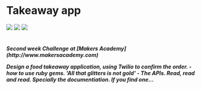 Takeaway app
=====
<div>
<img src = https://img.shields.io/badge/%20-GitHub-orange.svg>
<img src = https://img.shields.io/badge/%20-Ruby-blue.svg>
<img src = https://img.shields.io/badge/%20-RSpec-red.svg>
</div>
<br>

<h5> Second week Challenge at [Makers Academy](http://www.makersacademy.com)

Design a food takeaway application, using Twilio to confirm the order.
    - how to use ruby gems. 'All that glitters is not gold'
    - The APIs.  Read, read and read. Specially the documentiation. If you find one...
